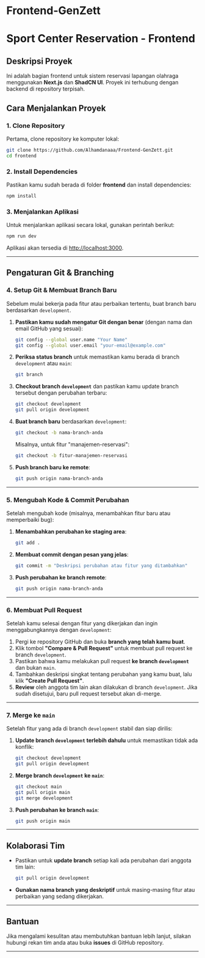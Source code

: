 # Frontend-GenZett
# **Sport Center Reservation - Frontend**

## **Deskripsi Proyek**
Ini adalah bagian frontend untuk sistem reservasi lapangan olahraga menggunakan **Next.js** dan **ShadCN UI**. Proyek ini terhubung dengan backend di repository terpisah.

## **Cara Menjalankan Proyek**

### **1. Clone Repository**
Pertama, clone repository ke komputer lokal:
```bash
git clone https://github.com/Alhamdanaaa/Frontend-GenZett.git
cd frontend
```

### **2. Install Dependencies**
Pastikan kamu sudah berada di folder **frontend** dan install dependencies:
```bash
npm install
```

### **3. Menjalankan Aplikasi**
Untuk menjalankan aplikasi secara lokal, gunakan perintah berikut:
```bash
npm run dev
```
Aplikasi akan tersedia di [http://localhost:3000](http://localhost:3000).

---

## **Pengaturan Git & Branching**

### **4. Setup Git & Membuat Branch Baru**
Sebelum mulai bekerja pada fitur atau perbaikan tertentu, buat branch baru berdasarkan `development`.

1. **Pastikan kamu sudah mengatur Git dengan benar** (dengan nama dan email GitHub yang sesuai):
   ```bash
   git config --global user.name "Your Name"
   git config --global user.email "your-email@example.com"
   ```

2. **Periksa status branch** untuk memastikan kamu berada di branch `development` atau `main`:
   ```bash
   git branch
   ```

3. **Checkout branch `development`** dan pastikan kamu update branch tersebut dengan perubahan terbaru:
   ```bash
   git checkout development
   git pull origin development
   ```

4. **Buat branch baru** berdasarkan `development`:
   ```bash
   git checkout -b nama-branch-anda
   ```
   Misalnya, untuk fitur "manajemen-reservasi":
   ```bash
   git checkout -b fitur-manajemen-reservasi
   ```

5. **Push branch baru ke remote**:
   ```bash
   git push origin nama-branch-anda
   ```

---

### **5. Mengubah Kode & Commit Perubahan**
Setelah mengubah kode (misalnya, menambahkan fitur baru atau memperbaiki bug):

1. **Menambahkan perubahan ke staging area**:
   ```bash
   git add .
   ```

2. **Membuat commit dengan pesan yang jelas**:
   ```bash
   git commit -m "Deskripsi perubahan atau fitur yang ditambahkan"
   ```

3. **Push perubahan ke branch remote**:
   ```bash
   git push origin nama-branch-anda
   ```

---

### **6. Membuat Pull Request**

Setelah kamu selesai dengan fitur yang dikerjakan dan ingin menggabungkannya dengan `development`:

1. Pergi ke repository GitHub dan buka **branch yang telah kamu buat**.
2. Klik tombol **"Compare & Pull Request"** untuk membuat pull request ke branch `development`.
3. Pastikan bahwa kamu melakukan pull request **ke branch `development`** dan bukan `main`.
4. Tambahkan deskripsi singkat tentang perubahan yang kamu buat, lalu klik **"Create Pull Request"**.
5. **Review** oleh anggota tim lain akan dilakukan di branch `development`. Jika sudah disetujui, baru pull request tersebut akan di-merge.

---

### **7. Merge ke `main`**
Setelah fitur yang ada di branch `development` stabil dan siap dirilis:

1. **Update branch `development` terlebih dahulu** untuk memastikan tidak ada konflik:
   ```bash
   git checkout development
   git pull origin development
   ```

2. **Merge branch `development` ke `main`**:
   ```bash
   git checkout main
   git pull origin main
   git merge development
   ```

3. **Push perubahan ke branch `main`**:
   ```bash
   git push origin main
   ```

---

## **Kolaborasi Tim**

- Pastikan untuk **update branch** setiap kali ada perubahan dari anggota tim lain:
  ```bash
  git pull origin development
  ```
- **Gunakan nama branch yang deskriptif** untuk masing-masing fitur atau perbaikan yang sedang dikerjakan.
  
---

## **Bantuan**
Jika mengalami kesulitan atau membutuhkan bantuan lebih lanjut, silakan hubungi rekan tim anda atau buka **issues** di GitHub repository.

---
